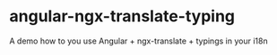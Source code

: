 # angular-ngx-translate-typing
A demo how to you use Angular + ngx-translate + typings in your i18n
